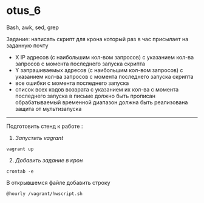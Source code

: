 # otus_6
Bash, awk, sed, grep

Задание:
написать скрипт для крона
который раз в час присылает на заданную почту
- X IP адресов (с наибольшим кол-вом запросов) с указанием кол-ва запросов c момента последнего запуска скрипта
- Y запрашиваемых адресов (с наибольшим кол-вом запросов) с указанием кол-ва запросов c момента последнего запуска скрипта
- все ошибки c момента последнего запуска
- список всех кодов возврата с указанием их кол-ва с момента последнего запуска
в письме должно быть прописан обрабатываемый временной диапазон
должна быть реализована защита от мультизапуска

____________________________________________________________

Подготовить стенд к работе :

1) *Запустить vagrant*
```
vagrant up
```

2) *Добавить задание в крон*
```
crontab -e
```
В открывшемся файле добавить строку
```
@hourly /vagrant/hwscript.sh
```

